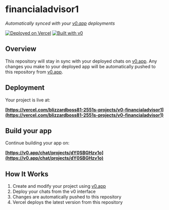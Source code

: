 # financialadvisor1

*Automatically synced with your [v0.app](https://v0.app) deployments*

[![Deployed on Vercel](https://img.shields.io/badge/Deployed%20on-Vercel-black?style=for-the-badge&logo=vercel)](https://vercel.com/blizzardboss81-2551s-projects/v0-financialadvisor1)
[![Built with v0](https://img.shields.io/badge/Built%20with-v0.app-black?style=for-the-badge)](https://v0.app/chat/projects/dY0SBGHzv1o)

## Overview

This repository will stay in sync with your deployed chats on [v0.app](https://v0.app).
Any changes you make to your deployed app will be automatically pushed to this repository from [v0.app](https://v0.app).

## Deployment

Your project is live at:

**[https://vercel.com/blizzardboss81-2551s-projects/v0-financialadvisor1](https://vercel.com/blizzardboss81-2551s-projects/v0-financialadvisor1)**

## Build your app

Continue building your app on:

**[https://v0.app/chat/projects/dY0SBGHzv1o](https://v0.app/chat/projects/dY0SBGHzv1o)**

## How It Works

1. Create and modify your project using [v0.app](https://v0.app)
2. Deploy your chats from the v0 interface
3. Changes are automatically pushed to this repository
4. Vercel deploys the latest version from this repository